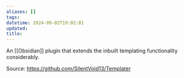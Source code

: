 ```yaml
---
aliases: []
tags: 
datetime: 2024-09-02T19:02:01
updated: 
title:
---
```

An [[Obsidian]] plugin that extends the inbuilt templating functionality considerably.

Source: https://github.com/SilentVoid13/Templater